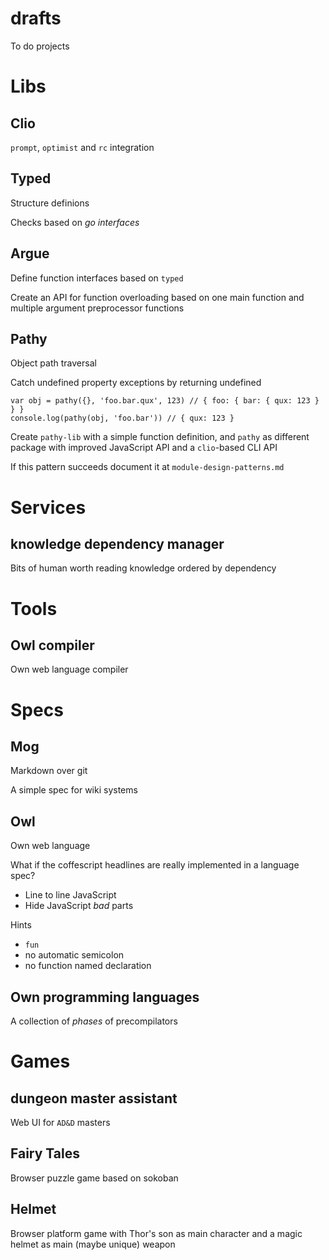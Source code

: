 # drafts

To do projects

# Libs

## Clio

`prompt`, `optimist` and `rc` integration

## Typed

Structure definions

Checks based on *go interfaces*

## Argue

Define function interfaces based on `typed`

Create an API for function overloading based on one main function and multiple
argument preprocessor functions

## Pathy

Object path traversal

Catch undefined property exceptions by returning undefined

    var obj = pathy({}, 'foo.bar.qux', 123) // { foo: { bar: { qux: 123 } } }
    console.log(pathy(obj, 'foo.bar')) // { qux: 123 }

Create `pathy-lib` with a simple function definition, and `pathy` as different
package with improved JavaScript API and a `clio`-based CLI API

If this pattern succeeds document it at `module-design-patterns.md`

# Services

## knowledge dependency manager

Bits of human worth reading knowledge ordered by dependency

# Tools

## Owl compiler

Own web language compiler

# Specs

## Mog

Markdown over git

A simple spec for wiki systems

## Owl

Own web language

What if the coffescript headlines are really implemented in a language spec?

*   Line to line JavaScript
*   Hide JavaScript *bad* parts

Hints

*   `fun`
*   no automatic semicolon
*   no function named declaration

## Own programming languages

A collection of *phases* of precompilators

# Games

## dungeon master assistant

Web UI for `AD&D` masters

## Fairy Tales

Browser puzzle game based on sokoban

## Helmet

Browser platform game with Thor's son as main character and a magic helmet as
main (maybe unique) weapon
